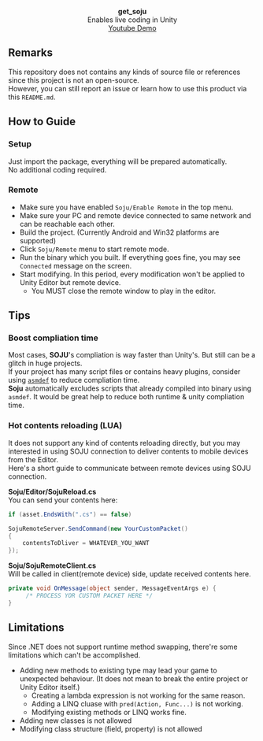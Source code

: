 <p align="center">
<b>get_soju</b><br>
Enables live coding in Unity<br>
    <a href="https://youtu.be/gFizNBs0okk">Youtube Demo</a>
</p>

Remarks
----
This repository does not contains any kinds of source file or references since this project is not an open-source.<br>
However, you can still report an issue or learn how to use this product via this `README.md`.

How to Guide
----
### Setup
Just import the package, everything will be prepared automatically.<br>
No additional coding required.

### Remote
* Make sure you have enabled `Soju/Enable Remote` in the top menu.
* Make sure your PC and remote device connected to same network and can be reachable each other.
* Build the project. (Currently Android and Win32 platforms are supported)
* Click `Soju/Remote` menu to start remote mode.
* Run the binary which you built. If everything goes fine, you may see `Connected` message on the screen.
* Start modifying. In this period, every modification won't be applied to Unity Editor but remote device.
  * You MUST close the remote window to play in the editor.

Tips
----
### Boost compliation time
Most cases, __SOJU__'s compliation is way faster than Unity's. But still can be a glitch in huge projects.<br>
If your project has many script files or contains heavy plugins, consider using [`asmdef`](https://docs.unity3d.com/Manual/ScriptCompilationAssemblyDefinitionFiles.html) to reduce compliation time.<br>
__Soju__ automatically excludes scripts that already compiled into binary using `asmdef`. It would be great help to reduce both runtime & unity compliation time.


### Hot contents reloading (LUA)
It does not support any kind of contents reloading directly, but you may interested in using SOJU connection to deliver contents to mobile devices from the Editor.<br>
Here's a short guide to communicate between remote devices using SOJU connection.

__Soju/Editor/SojuReload.cs__<br>
You can send your contents here:
```cs
if (asset.EndsWith(".cs") == false)
```
```cs
SojuRemoteServer.SendCommand(new YourCustomPacket()
{
	contentsToDliver = WHATEVER_YOU_WANT
});
```

__Soju/SojuRemoteClient.cs__<br>
Will be called in client(remote device) side, update received contents here.
```cs
private void OnMessage(object sender, MessageEventArgs e) {
     /* PROCESS YOR CUSTOM PACKET HERE */
}
```

Limitations
----
Since .NET does not support runtime method swapping, there're some limitations which can't be accomplished.

* Adding new methods to existing type may lead your game to unexpected behaviour. (It does not mean to break the entire project or Unity Editor itself.)
    * Creating a lambda expression is not working for the same reason.
    * Adding a LINQ cluase with `pred(Action, Func...)` is not working.
    * Modifying existing methods or LINQ works fine.
* Adding new classes is not allowed
* Modifying class structure (field, property) is not allowed
